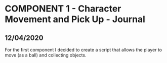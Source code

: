# **COMPONENT 1 - Character Movement and Pick Up - Journal**

## 12/04/2020

For the first component I decided to create a script that allows the player to move (as a ball) and collecting objects.